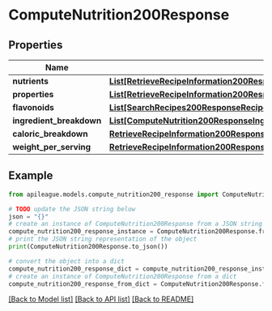 # ComputeNutrition200Response


## Properties

Name | Type | Description | Notes
------------ | ------------- | ------------- | -------------
**nutrients** | [**List[RetrieveRecipeInformation200ResponseNutritionIngredientBreakdownInnerNutrientsInner]**](RetrieveRecipeInformation200ResponseNutritionIngredientBreakdownInnerNutrientsInner.md) |  | [optional] 
**properties** | [**List[RetrieveRecipeInformation200ResponseNutritionFlavonoidsInner]**](RetrieveRecipeInformation200ResponseNutritionFlavonoidsInner.md) |  | [optional] 
**flavonoids** | [**List[SearchRecipes200ResponseRecipesInnerNutritionNutrientsInner]**](SearchRecipes200ResponseRecipesInnerNutritionNutrientsInner.md) |  | [optional] 
**ingredient_breakdown** | [**List[ComputeNutrition200ResponseIngredientBreakdownInner]**](ComputeNutrition200ResponseIngredientBreakdownInner.md) |  | [optional] 
**caloric_breakdown** | [**RetrieveRecipeInformation200ResponseNutritionCaloricBreakdown**](RetrieveRecipeInformation200ResponseNutritionCaloricBreakdown.md) |  | [optional] 
**weight_per_serving** | [**RetrieveRecipeInformation200ResponseNutritionWeightPerServing**](RetrieveRecipeInformation200ResponseNutritionWeightPerServing.md) |  | [optional] 

## Example

```python
from apileague.models.compute_nutrition200_response import ComputeNutrition200Response

# TODO update the JSON string below
json = "{}"
# create an instance of ComputeNutrition200Response from a JSON string
compute_nutrition200_response_instance = ComputeNutrition200Response.from_json(json)
# print the JSON string representation of the object
print(ComputeNutrition200Response.to_json())

# convert the object into a dict
compute_nutrition200_response_dict = compute_nutrition200_response_instance.to_dict()
# create an instance of ComputeNutrition200Response from a dict
compute_nutrition200_response_from_dict = ComputeNutrition200Response.from_dict(compute_nutrition200_response_dict)
```
[[Back to Model list]](../README.md#documentation-for-models) [[Back to API list]](../README.md#documentation-for-api-endpoints) [[Back to README]](../README.md)


